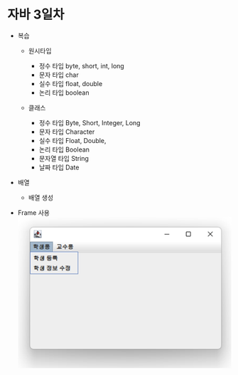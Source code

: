 # 자바 3일차

- 복습
  - 원시타입
    - 정수 타입	byte, short, int, long
    - 문자 타입  char
    - 실수 타입	float, double
    - 논리 타입	boolean

  - 클래스
    - 정수 타입 Byte, Short, Integer, Long
    - 문자 타입 Character
    - 실수 타입 Float, Double,
    - 논리 타입 Boolean
    - 문자열 타입 String
    - 날짜 타입 Date
  

- 배열
  - 배열 생성
  
- Frame 사용
  <img src="https://github.com/seungeunez/java_20230201/blob/main/images/frame01.png" width=700 alt="프레임사용">

